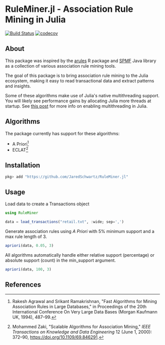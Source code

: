 # RuleMiner.jl - Association Rule Mining in Julia
[![Build Status](https://github.com/JaredSchwartz/RuleMiner.jl/actions/workflows/CI.yml/badge.svg?branch=main)](https://github.com/JaredSchwartz/RuleMiner.jl/actions/workflows/CI.yml?query=branch%3Amain)
[![codecov](https://codecov.io/github/JaredSchwartz/RuleMiner.jl/graph/badge.svg?token=KDAVR32F6S)](https://codecov.io/github/JaredSchwartz/RuleMiner.jl)

## About
This package was inspired by the [arules](https://github.com/mhahsler/arules) R package and [SPMF](https://www.philippe-fournier-viger.com/spmf/) Java library as a collection of various association rule mining tools.

The goal of this package is to bring association rule mining to the Julia ecosystem, making it easy to read transactional data and extract patterns and insights.

Some of these algorithms make use of Julia's native multithreading support. You will likely see performance gains by allocating Julia more threads at startup. See [this post](https://julialang.org/blog/2019/07/multithreading/) for more info on enabling multithreading in Julia.
## Algorithms
The package currently has support for these algorithms:
- A Priori[^1]
- ECLAT[^2]

## Installation
```julia
pkg> add "https://github.com/JaredSchwartz/RuleMiner.jl"
```
## Usage
Load data to create a Transactions object

```julia
using RuleMiner

data = load_transactions("retail.txt", :wide; sep=',')
```

Generate association rules using _A Priori_ with 5% minimum support and a max rule length of 3.
```julia
apriori(data, 0.05, 3)
```
All algorithms automatically handle either relative support (percentage) or absolute support (count) in the min_support argument.
```julia
apriori(data, 100, 3)
```


## References
[^1]: Rakesh Agrawal and Srikant Ramakrishnan, "Fast Algorithms for Mining Association Rules in Large Databases," in Proceedings of the 20th International Conference On Very Large Data Bases (Morgan Kaufmann UK, 1994), 487–99.

[^2]: Mohammed Zaki, "Scalable Algorithms for Association Mining," _IEEE Transactions on Knowledge and Data Engineering_ 12 (June 1, 2000): 372–90, https://doi.org/10.1109/69.846291.